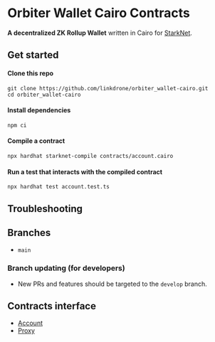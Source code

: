 # Orbiter Wallet Cairo Contracts

**A decentralized ZK Rollup Wallet** written in Cairo for [StarkNet](https://starkware.co/product/starknet/).

## Get started

#### Clone this repo

```
git clone https://github.com/linkdrone/orbiter_wallet-cairo.git
cd orbiter_wallet-cairo
```

#### Install dependencies

```
npm ci
```

#### Compile a contract

```
npx hardhat starknet-compile contracts/account.cairo
```

#### Run a test that interacts with the compiled contract

```
npx hardhat test account.test.ts
```

## Troubleshooting

## Branches

- `main`

### Branch updating (for developers)

- New PRs and features should be targeted to the `develop` branch.

## Contracts interface

- [Account](./contracts/account.cairo)
- [Proxy](./contracts/Proxy.cairo)

